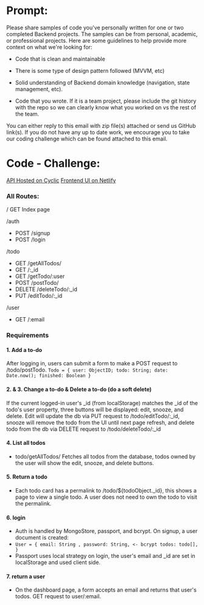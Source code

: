 # Prompt:

Please share samples of code you've personally written for one or two completed Backend projects. The samples can be from personal, academic, or professional projects. Here are some guidelines to help provide more context on what we're looking for:

- Code that is clean and maintainable

- There is some type of design pattern followed (MVVM, etc)

- Solid understanding of Backend domain knowledge (navigation, state management, etc).

- Code that you wrote. If it is a team project, please include the git history with the repo so we can clearly know what you worked on vs the rest of the team.

You can either reply to this email with zip file(s) attached or send us GitHub link(s). If you do not have any up to date work, we encourage you to take our coding challenge which can be found attached to this email.

# Code - Challenge:

[ API Hosted on Cyclic](https://backend-for-rl.cyclic.app/)
[Frontend UI on Netlify](https://code-challenge-rl-frontend.netlify.app/)

### All Routes:

/
GET Index page

/auth

- POST /signup
- POST /login

/todo

- GET /getAllTodos/
- GET /:\_id
- GET /getTodo/:user
- POST /postTodo/
- DELETE /deleteTodo/:\_id
- PUT /editTodo/:\_id

/user

- GET /:email

### Requirements

#### 1. Add a to-do

After logging in, users can submit a form to make a POST request to /todo/postTodo.
`Todo = {
user: ObjectID;
todo: String;
date: Date.now();
finished: Boolean
}`

#### 2. & 3. Change a to-do & Delete a to-do (do a soft delete)

If the current logged-in user's \_id (from localStorage) matches the \_id of the todo's user property, three buttons will be displayed: edit, snooze, and delete. Edit will update the db via PUT request to /todo/editTodo/:\_id, snooze will remove the todo from the UI until next page refresh, and delete todo from the db via DELETE request to /todo/deleteTodo/:\_id

#### 4. List all todos

- todo/getAllTodos/ Fetches all todos from the database, todos owned by the user will show the edit, snooze, and delete buttons.

#### 5. Return a todo

- Each todo card has a permalink to /todo/${todoObject.\_id}, this shows a page to view a single todo. A user does not need to own the todo to visit the permalink.

#### 6. login

- Auth is handled by MongoStore, passport, and bcrypt. On signup, a user document is created:
- `User = {
email: String ,
password: String, <- bcrypt
todos: todo[],
}`
- Passport uses local strategy on login, the user's email and \_id are set in localStorage and used client side.

#### 7. return a user

- On the dashboard page, a form accepts an email and returns that user's todos. GET request to user/:email.
